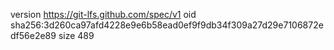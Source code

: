 version https://git-lfs.github.com/spec/v1
oid sha256:3d260ca97afd4228e9e6b58ead0ef9f9db34f309a27d29e7106872edf56e2e89
size 489
